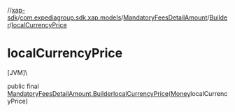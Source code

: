//[xap-sdk](../../../../index.md)/[com.expediagroup.sdk.xap.models](../../index.md)/[MandatoryFeesDetailAmount](../index.md)/[Builder](index.md)/[localCurrencyPrice](local-currency-price.md)

# localCurrencyPrice

[JVM]\

public final [MandatoryFeesDetailAmount.Builder](index.md)[localCurrencyPrice](local-currency-price.md)([Money](../../-money/index.md)localCurrencyPrice)
